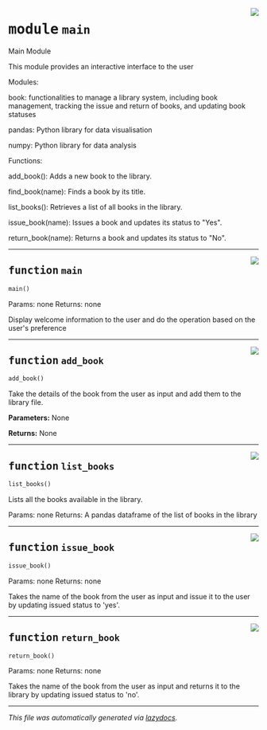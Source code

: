 <!-- markdownlint-disable -->

<a href="./python/src/main.py#L0"><img align="right" style="float:right;" src="https://img.shields.io/badge/-source-cccccc?style=flat-square"></a>

# <kbd>module</kbd> `main`
Main Module 

This module provides an interactive interface to the user 

Modules: 

 book:   functionalities to manage a library system, including book management, tracking the issue and return of books, and updating book statuses  

 pandas:  Python library for data visualisation  

 numpy:  Python library for data analysis 



Functions: 

 add_book():   Adds a new book to the library. 

 find_book(name):   Finds a book by its title. 

 list_books():   Retrieves a list of all books in the library. 

 issue_book(name):   Issues a book and updates its status to "Yes".  

 return_book(name):   Returns a book and updates its status to "No". 


---

<a href="./python/src/main.py#L44"><img align="right" style="float:right;" src="https://img.shields.io/badge/-source-cccccc?style=flat-square"></a>

## <kbd>function</kbd> `main`

```python
main()
```

Params: none Returns: none 

Display welcome information to the user and do the operation based on the user's preference 


---

<a href="./python/src/main.py#L76"><img align="right" style="float:right;" src="https://img.shields.io/badge/-source-cccccc?style=flat-square"></a>

## <kbd>function</kbd> `add_book`

```python
add_book()
```

Take the details of the book from the user as input and add them to the library file. 



**Parameters:**
  None 

**Returns:**
  None 


---

<a href="./python/src/main.py#L102"><img align="right" style="float:right;" src="https://img.shields.io/badge/-source-cccccc?style=flat-square"></a>

## <kbd>function</kbd> `list_books`

```python
list_books()
```

Lists all the books available in the library. 

Params: none Returns: A pandas dataframe of the list of books in the library 


---

<a href="./python/src/main.py#L133"><img align="right" style="float:right;" src="https://img.shields.io/badge/-source-cccccc?style=flat-square"></a>

## <kbd>function</kbd> `issue_book`

```python
issue_book()
```

Params: none Returns: none 

Takes the name of the book from the user as input and issue it to the user by updating issued status to 'yes'. 


---

<a href="./python/src/main.py#L167"><img align="right" style="float:right;" src="https://img.shields.io/badge/-source-cccccc?style=flat-square"></a>

## <kbd>function</kbd> `return_book`

```python
return_book()
```

Params: none Returns: none 

Takes the name of the book from the user as input and returns it to the library by updating issued status to 'no'. 




---

_This file was automatically generated via [lazydocs](https://github.com/ml-tooling/lazydocs)._
